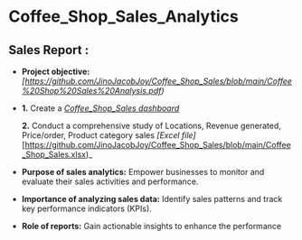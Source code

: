 # Coffee_Shop_Sales_Analytics
## Sales Report :
- **Project objective:**_[https://github.com/JinoJacobJoy/Coffee_Shop_Sales/blob/main/Coffee%20Shop%20Sales%20Analysis.pdf)_
- 
   **1.** Create a _[Coffee_Shop_Sales dashboard](https://github.com/JinoJacobJoy/Coffee_Shop_Sales/blob/main/Coffee_Sales_Dashboard.png)_ 

   **2.** Conduct a comprehensive study of Locations, Revenue generated, Price/order, Product category sales _[Excel file]_[https://github.com/JinoJacobJoy/Coffee_Shop_Sales/blob/main/Coffee_Shop_Sales.xlsx)_

- **Purpose of sales analytics:** Empower businesses to monitor and evaluate their sales activities and performance.

- **Importance of analyzing sales data:** Identify sales patterns and track key performance indicators (KPIs).

- **Role of reports:** Gain actionable insights to enhance the performance
